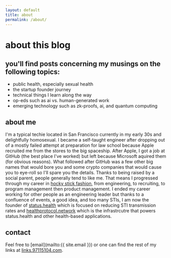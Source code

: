 ```yaml
---
layout: default
title: about
permalink: /about/
---
```


# about this blog

## you'll find posts concerning my musings on the following topics:
- public health, especially sexual health
- the startup founder journey
- technical things I learn along the way
- op-eds such as ai vs. human-generated work
- emerging technology such as zk-proofs, ai, and quantum computing

## about me

I'm a typical techie located in San Francisco currently in my early 30s and delightfully homosexual. I became a self-taught engineer after dropping out of a mostly failed attempt at preparation for law school because Apple recruited me from the stores to the big spaceship. After Apple, I got a job at GitHub (the best place I've worked) but left because Microsoft aquired them (for obvious reasons). What followed after GitHub was a few other big names that would bore you and some crypto companies that would cause you to eye-roll so I'll spare you the details. Thanks to being raised by a social parent, people generally tend to like me. That means I progressed through my career in [hocky stick fashion](https://en.wikipedia.org/wiki/Hockey_stick_graph), from engineering, to recruiting, to program management then product management. I ended my career working for other people as an engineering leader but thanks to a confluence of events, a good idea, and too many STIs, I am now the founder of [status.health](https://status.health) which is focused on reducing STI transmission rates and [healthprotocol.network](https://healthprotocol.network/) which is the infrastrcutre that powers status.health and other health-based applications.

## contact

Feel free to [email](mailto:{{ site.email }}) or one can find the rest of my links at [links.97115104.com](https://links.97115104.com/).